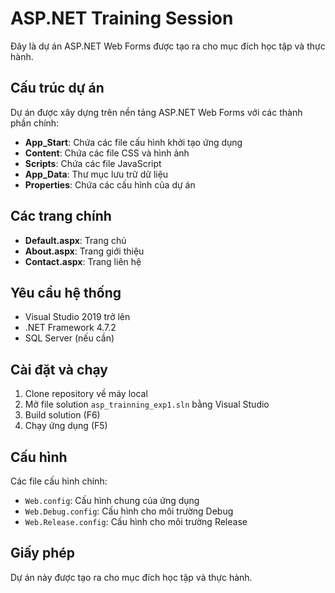 # ASP.NET Training Session

Đây là dự án ASP.NET Web Forms được tạo ra cho mục đích học tập và thực hành.

## Cấu trúc dự án

Dự án được xây dựng trên nền tảng ASP.NET Web Forms với các thành phần chính:

- **App_Start**: Chứa các file cấu hình khởi tạo ứng dụng
- **Content**: Chứa các file CSS và hình ảnh
- **Scripts**: Chứa các file JavaScript
- **App_Data**: Thư mục lưu trữ dữ liệu
- **Properties**: Chứa các cấu hình của dự án

## Các trang chính

- **Default.aspx**: Trang chủ
- **About.aspx**: Trang giới thiệu
- **Contact.aspx**: Trang liên hệ

## Yêu cầu hệ thống

- Visual Studio 2019 trở lên
- .NET Framework 4.7.2
- SQL Server (nếu cần)

## Cài đặt và chạy

1. Clone repository về máy local
2. Mở file solution `asp_trainning_exp1.sln` bằng Visual Studio
3. Build solution (F6)
4. Chạy ứng dụng (F5)

## Cấu hình

Các file cấu hình chính:
- `Web.config`: Cấu hình chung của ứng dụng
- `Web.Debug.config`: Cấu hình cho môi trường Debug
- `Web.Release.config`: Cấu hình cho môi trường Release

## Giấy phép

Dự án này được tạo ra cho mục đích học tập và thực hành. 